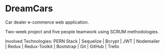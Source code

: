 # DreamCars

Car dealer e-commerce web application.

Two-week project and five people teamwork using SCRUM methodologies.

Involved Technologies: PERN Stack | Sequelize | Bcrypt | JWT | Nodemailer | Redux | Redux-Toolkit | Bootstrap | Git |
GitHub | Trello
